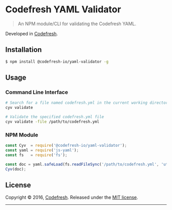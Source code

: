 # Codefresh YAML Validator

> An NPM module/CLI for validating the Codefresh YAML.

Developed in [Codefresh](https://www.codefresh.io).

## Installation

```bash
$ npm install @codefresh-io/yaml-validator -g
```

## Usage

### Command Line Interface

```sh
# Search for a file named codefresh.yml in the current working directory and validate it
cyv validate

# Validate the specified codefresh.yml file
cyv validate -file /path/to/codefresh.yml 
```

### NPM Module

```js
const Cyv  = require('@codefresh-io/yaml-validator');
const yaml = require('js-yaml');
const fs   = require('fs');

const doc = yaml.safeLoad(fs.readFileSync('/path/to/codefresh.yml', 'utf8'));
Cyv(doc);
```

## License

Copyright © 2016, [Codefresh](https://codefresh.io).
Released under the [MIT license](https://github.com/codefresh-io/cf-expression-evaluator/blob/master/LICENSE).

***
